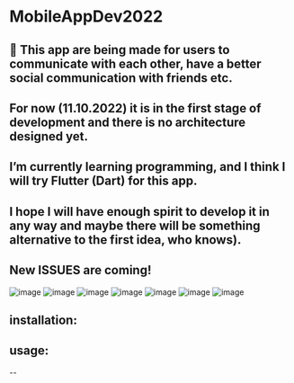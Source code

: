 # MobileAppDev2022

👋
This app are being made for users to communicate with each other, have a better social communication with friends etc.
--
For now (11.10.2022) it is in the first stage of development and there is no architecture designed yet. 
--
I’m currently learning programming, and I think I will try Flutter (Dart) for this app.
--
I hope I will have enough spirit to develop it in any way and maybe there will be something alternative to the first idea, who knows).
--
New ISSUES are coming!
--
![image](https://user-images.githubusercontent.com/76650720/195148425-94885853-809b-45d5-9d7d-64909445b93d.png)
![image](https://user-images.githubusercontent.com/76650720/195148845-f570b97a-b32d-46f1-be50-02b368593382.png)
![image](https://user-images.githubusercontent.com/76650720/195148856-7e7dc736-9b0a-4ed7-b7ca-1f3068c02180.png)
![image](https://user-images.githubusercontent.com/76650720/195148869-d1dc886d-6249-49e8-8d7d-14f749613923.png)
![image](https://user-images.githubusercontent.com/76650720/195148877-33ec62a3-8f32-435a-941f-bdc3907d3c55.png)
![image](https://user-images.githubusercontent.com/76650720/195148895-00f780aa-3a09-48c8-aeda-f0365ad5f895.png)
![image](https://user-images.githubusercontent.com/76650720/195148917-4f522c90-2071-4323-a33c-3d93d4d18987.png)







installation:
-

usage:
-



--
